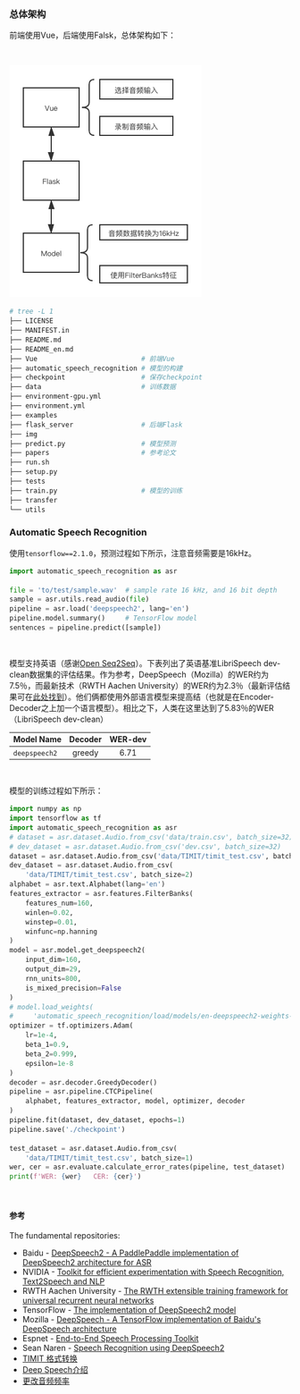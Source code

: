 ### 总体架构

前端使用Vue，后端使用Falsk，总体架构如下：

<br>

![流程图](img/流程图小.png)

```bash
# tree -L 1
├── LICENSE
├── MANIFEST.in
├── README.md
├── README_en.md
├── Vue                          # 前端Vue
├── automatic_speech_recognition # 模型的构建
├── checkpoint                   # 保存checkpoint
├── data                         # 训练数据
├── environment-gpu.yml
├── environment.yml
├── examples
├── flask_server                 # 后端Flask
├── img
├── predict.py                   # 模型预测
├── papers                       # 参考论文
├── run.sh
├── setup.py
├── tests
├── train.py                     # 模型的训练
├── transfer
└── utils
```

### Automatic Speech Recognition

使用`tensorflow==2.1.0`，预测过程如下所示，注意音频需要是16kHz。

```python
import automatic_speech_recognition as asr

file = 'to/test/sample.wav'  # sample rate 16 kHz, and 16 bit depth
sample = asr.utils.read_audio(file)
pipeline = asr.load('deepspeech2', lang='en')
pipeline.model.summary()     # TensorFlow model
sentences = pipeline.predict([sample])
```

<br>

模型支持英语（感谢[Open Seq2Seq](https://nvidia.github.io/OpenSeq2Seq/html/speech-recognition.html#speech-recognition)）。下表列出了英语基准LibriSpeech dev-clean数据集的评估结果。作为参考，DeepSpeech（Mozilla）的WER约为7.5％，而最新技术（RWTH Aachen University）的WER约为2.3％（最新评估结果可在[此处找到](https://paperswithcode.com/sota/speech-recognition-on-librispeech-test-clean)）。他们俩都使用外部语言模型来提高结（也就是在Encoder-Decoder之上加一个语言模型）。相比之下，人类在这里达到了5.83％的WER（LibriSpeech dev-clean）

| Model Name    | Decoder | WER-dev |
| :---          |  :---:  |  :---:  |
| `deepspeech2` | greedy  |   6.71  |

<br>

模型的训练过程如下所示：

```python
import numpy as np
import tensorflow as tf
import automatic_speech_recognition as asr
# dataset = asr.dataset.Audio.from_csv('data/train.csv', batch_size=32)
# dev_dataset = asr.dataset.Audio.from_csv('dev.csv', batch_size=32)
dataset = asr.dataset.Audio.from_csv('data/TIMIT/timit_test.csv', batch_size=2)
dev_dataset = asr.dataset.Audio.from_csv(
    'data/TIMIT/timit_test.csv', batch_size=2)
alphabet = asr.text.Alphabet(lang='en')
features_extractor = asr.features.FilterBanks(
    features_num=160,
    winlen=0.02,
    winstep=0.01,
    winfunc=np.hanning
)
model = asr.model.get_deepspeech2(
    input_dim=160,
    output_dim=29,
    rnn_units=800,
    is_mixed_precision=False
)
# model.load_weights(
#     'automatic_speech_recognition/load/models/en-deepspeech2-weights-0.1.h5')
optimizer = tf.optimizers.Adam(
    lr=1e-4,
    beta_1=0.9,
    beta_2=0.999,
    epsilon=1e-8
)
decoder = asr.decoder.GreedyDecoder()
pipeline = asr.pipeline.CTCPipeline(
    alphabet, features_extractor, model, optimizer, decoder
)
pipeline.fit(dataset, dev_dataset, epochs=1)
pipeline.save('./checkpoint')

test_dataset = asr.dataset.Audio.from_csv(
    'data/TIMIT/timit_test.csv', batch_size=1)
wer, cer = asr.evaluate.calculate_error_rates(pipeline, test_dataset)
print(f'WER: {wer}   CER: {cer}')

```

<br>

#### 参考

The fundamental repositories:
- Baidu - [DeepSpeech2 - A PaddlePaddle implementation of DeepSpeech2 architecture for ASR](https://github.com/PaddlePaddle/DeepSpeech)
- NVIDIA - [Toolkit for efficient experimentation with Speech Recognition, Text2Speech and NLP](https://nvidia.github.io/OpenSeq2Seq)
- RWTH Aachen University - [The RWTH extensible training framework for universal recurrent neural networks](https://github.com/rwth-i6/returnn)
- TensorFlow - [The implementation of DeepSpeech2 model](https://github.com/tensorflow/models/tree/master/research/deep_speech)
- Mozilla - [DeepSpeech - A TensorFlow implementation of Baidu's DeepSpeech architecture](https://github.com/mozilla/DeepSpeech) 
- Espnet - [End-to-End Speech Processing Toolkit](https://github.com/espnet/espnet)
- Sean Naren - [Speech Recognition using DeepSpeech2](https://github.com/SeanNaren/deepspeech.pytorch)
- [TIMIT 格式转换](https://github.com/mozilla/DeepSpeech/blob/master/bin/import_timit.py)
- [Deep Speech介绍](https://www.youtube.com/watch?v=P9GLDezYVX4)
- [更改音频频率](https://github.com/mozilla/DeepSpeech/pull/1203)
